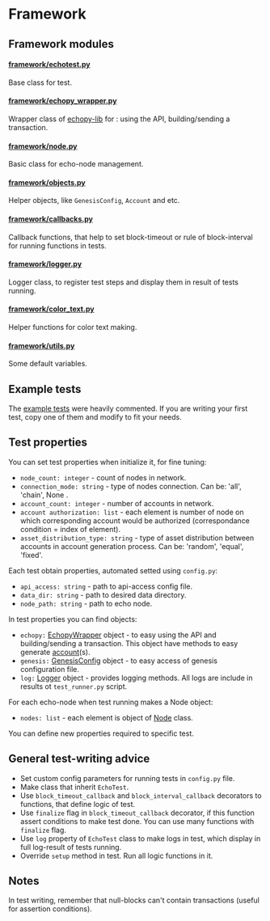 # Framework

## Framework modules

#### [framework/echotest.py](./../networking_tests/framework/echotest.py)
Base class for test.

#### [framework/echopy_wrapper.py](./../networking_tests/framework/echopy_wrapper.py)
Wrapper class of [echopy-lib](https://github.com/echoprotocol/echopy-lib) for : using the API, building/sending a transaction.

#### [framework/node.py](./../networking_tests/framework/node.py)
Basic class for echo-node management.

#### [framework/objects.py](./../networking_tests/framework/objects.py)
Helper objects, like `GenesisConfig`, `Account` and etc.

#### [framework/callbacks.py](./../networking_tests/framework/callbacks.py)
Callback functions, that help to set block-timeout or rule of block-interval for running functions in tests.

#### [framework/logger.py](./../networking_test/framework/logger.py)
Logger class, to register test steps and display them in result of tests running. 

#### [framework/color_text.py](./../networking_tests/framework/color_text.py)
Helper functions for color text making.

#### [framework/utils.py](./../networking_tests/framework/utils.py)
Some default variables.

## Example tests

The [example tests](./../networking_tests/) were heavily commented. If you are writing your first test, copy one of them and modify to fit your needs.

## Test properties

You can set test properties when initialize it, for fine tuning:

- `node_count: integer` - count of nodes in network.
- `connection_mode: string` - type of nodes connection. Can be: 'all', 'chain', None .
- `account_count: integer` - number of accounts in network.
- `account authorization: list` - each element is number of node on which corresponding account would be authorized (correspondance condition = index of element).
- `asset_distribution_type: string` - type of asset distribution between accounts in account generation process. Can be: 'random', 'equal', 'fixed'.

Each test obtain properties, automated setted using `config.py`:

- `api_access: string` - path to api-access config file.
- `data_dir: string` - path to desired data directory.
- `node_path: string` - path to echo node.

In test properties you can find objects:

- `echopy:` [EchopyWrapper](./../networking_tests/framework/echopy_wrapper.py) object - to easy using the API and building/sending a transaction. This object have methods to easy generate [account](./../networking_tests/framework/objects.py)(s).
- `genesis:` [GenesisConfig](./../networking_tests/framework/objects.py) object - to easy access of genesis configuration file.
- `log:` [Logger](./../networking_tests/framework/logger.py) object - provides logging methods. All logs are include in results ot `test_runner.py` script.

For each echo-node when test running makes a Node object:

- `nodes: list` - each element is object of [Node](./../networking_tests/framework/node.py) class.

You can define new properties required to specific test.


## General test-writing advice

- Set custom config parameters for running tests in `config.py` file.
- Make <YourTestName> class that inherit `EchoTest`.
- Use `block_timeout_callback` and `block_interval_callback` decorators to functions, that define logic of test.
- Use `finalize` flag in `block_timeout_callback` decorator, if this function assert conditions to make test done. You can use many functions with `finalize` flag.
- Use `log` property of `EchoTest` class to make logs in test, which display in full log-result of tests running.
- Override `setup` method in test. Run all logic functions in it.

## Notes

In test writing, remember that null-blocks can't contain transactions (useful for assertion conditions).
